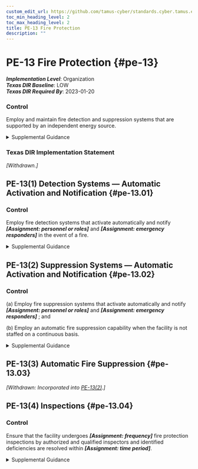 ```yaml
---
custom_edit_url: https://github.com/tamus-cyber/standards.cyber.tamus.edu/tree/main/static/content/tamus.edu/TAMUS_profile.xml
toc_min_heading_level: 2
toc_max_heading_level: 2
title: PE-13 Fire Protection
description: ""
---
```


# PE-13 Fire Protection {#pe-13}

_**Implementation Level**_: Organization\
_**Texas DIR Baseline**_: LOW\
_**Texas DIR Required By**_: 2023-01-20

### Control

Employ and maintain fire detection and suppression systems that are supported by an independent energy source.

<details>
  <summary>Supplemental Guidance</summary>

Employ and maintain fire detection and suppression systems that are supported by an independent energy source.

</details>

### Texas DIR Implementation Statement

_[Withdrawn.]_

## PE-13(1) Detection Systems — Automatic Activation and Notification {#pe-13.01}

### Control

Employ fire detection systems that activate automatically and notify _**[Assignment: personnel or roles]**_ and _**[Assignment: emergency responders]**_ in the event of a fire.

<details>
  <summary>Supplemental Guidance</summary>

Employ fire detection systems that activate automatically and notify _**[Assignment: personnel or roles]**_ and _**[Assignment: emergency responders]**_ in the event of a fire.

</details>

## PE-13(2) Suppression Systems — Automatic Activation and Notification {#pe-13.02}

### Control

(a) Employ fire suppression systems that activate automatically and notify _**[Assignment: personnel or roles]**_ and _**[Assignment: emergency responders]**_ ; and

(b) Employ an automatic fire suppression capability when the facility is not staffed on a continuous basis.

<details>
  <summary>Supplemental Guidance</summary>

(a) Employ fire suppression systems that activate automatically and notify _**[Assignment: personnel or roles]**_ and _**[Assignment: emergency responders]**_ ; and

(b) Employ an automatic fire suppression capability when the facility is not staffed on a continuous basis.

</details>

## PE-13(3) Automatic Fire Suppression {#pe-13.03}

_[Withdrawn: Incorporated into [PE-13(2)](../pe/pe-13#pe-13.02).]_

## PE-13(4) Inspections {#pe-13.04}

### Control

Ensure that the facility undergoes _**[Assignment: frequency]**_ fire protection inspections by authorized and qualified inspectors and identified deficiencies are resolved within _**[Assignment: time period]**_.

<details>
  <summary>Supplemental Guidance</summary>

Ensure that the facility undergoes _**[Assignment: frequency]**_ fire protection inspections by authorized and qualified inspectors and identified deficiencies are resolved within _**[Assignment: time period]**_.

</details>

